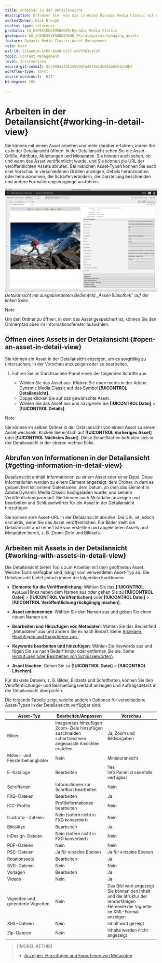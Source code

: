 ```yaml
---
title: Arbeiten in der Detailansicht
description: Erfahren Sie, wie Sie in Adobe Dynamic Media Classic mit der Detailansicht arbeiten.
contentOwner: Rick Brough
content-type: reference
products: SG_EXPERIENCEMANAGER/Dynamic-Media-Classic
geptopics: SG_SCENESEVENONDEMAND_PK/categories/managing_assets
feature: Dynamic Media Classic,Asset Management
role: User
exl-id: 618ae6a4-6f60-4a80-b197-a9d35b3c47af
topic: Content Management
level: Intermediate
source-git-commit: 8dc990a1fb1355b00fa4839e14b92bb6562d40b4
workflow-type: tm+mt
source-wordcount: '621'
ht-degree: 20%

---
```


# Arbeiten in der Detailansicht{#working-in-detail-view}

Sie können mit einem Asset arbeiten und mehr darüber erfahren, indem Sie es in der Detailansicht öffnen. In der Detailansicht sehen Sie die Asset-Größe, Attribute, Ableitungen und Metadaten. Sie können auch sehen, ob und wann das Asset veröffentlicht wurde, und Sie können die URL der veröffentlichten Assets abrufen. Bei manchen Asset-Typen können Sie auch eine Vorschau in verschiedenen Größen anzeigen, Details heranzoomen oder herauszoomen, die Schärfe verändern, die Darstellung beschneiden und andere Formatierungsvorgänge ausführen.

<!-- 

Comment Type: remark
Last Modified By: Rick Brough (rbrough@adobe.com)
Last Modified Date: 2018-06-14T13:52:46.623-0400

<p>as_detail_view_popup.png found in Downloads on local in folder "scene7-images"</p>

 -->

![Detailansicht](/help/using/assets/image_0.img.png)
*Detailansicht mit ausgeblendetem Bedienfeld „Asset-Bibliothek“ auf der linken Seite.*

>[!NOTE]
>
>Um den Ordner zu öffnen, in dem das Asset gespeichert ist, können Sie den Ordnerpfad oben im Informationsfenster auswählen.

## Öffnen eines Assets in der Detailansicht {#open-an-asset-in-detail-view}

Sie können ein Asset in der Detailansicht anzeigen, um es sorgfältig zu untersuchen, in der Vorschau anzuzeigen oder zu bearbeiten.

1. Führen Sie im Durchsuchen-Panel einen der folgenden Schritte aus:

   * Wählen Sie das Asset aus. Klicken Sie oben rechts in der Adobe Dynamic Media Classic auf das Symbol **[!UICONTROL Detailansicht]**.
   * Doppelklicken Sie auf das gewünschte Asset.
   * Wählen Sie das Asset aus und navigieren Sie **[!UICONTROL Datei]** > **[!UICONTROL Details]**.

>[!NOTE]
>
>Sie können im selben Ordner in der Detailansicht von einem Asset zu einem Asset wechseln. Klicken Sie einfach auf **[!UICONTROL Vorheriges Asset]** oder **[!UICONTROL Nächstes Asset]**. Diese Schaltflächen befinden sich in der Detailansicht in der oberen rechten Ecke.

## Abrufen von Informationen in der Detailansicht {#getting-information-in-detail-view}

Detailansicht enthält Informationen zu einem Asset oder einer Datei. Diese Informationen werden zu einem Element angezeigt: dem Ordner, in dem es gespeichert ist, seinem Dateinamen, dem Datum, an dem das Element in Adobe Dynamic Media Classic hochgeladen wurde, und seinem Veröffentlichungsverlauf. Sie können auch Metadaten anzeigen und bearbeiten und Schlüsselwörter für ein Asset in der Detailansicht hinzufügen.

Sie können eine Asset-URL in der Detailansicht abrufen. Die URL ist jedoch erst aktiv, wenn Sie das Asset veröffentlichen. Für Bilder stellt die Detailansicht auch eine Liste von erstellten und abgeleiteten Assets und Metadaten bereit, z. B. Zoom-Ziele und Bildsets.

## Arbeiten mit Assets in der Detailansicht {#working-with-assets-in-detail-view}

Die Detailansicht bietet Tools zum Arbeiten mit dem geöffneten Asset. Welche Tools verfügbar sind, hängt vom verwendeten Asset-Typ ab. Die Detailansicht bietet jedoch immer die folgenden Funktionen:

* **Elemente für die Veröffentlichung**: Wählen Sie das **[!UICONTROL `Publish`]** links neben dem Namen aus oder gehen Sie zu **[!UICONTROL Datei]** > **[!UICONTROL Veröffentlichen]** oder **[!UICONTROL Datei]** > **[!UICONTROL Veröffentlichung rückgängig machen]**.

* **Asset umbenennen**: Wählen Sie den Namen aus und geben Sie einen neuen Namen ein.

* **Bearbeiten und Hinzufügen von Metadaten**: Wählen Sie das Bedienfeld „Metadaten“ aus und ändern Sie es nach Bedarf. Siehe [Anzeigen, Hinzufügen und Exportieren von ](/help/using/viewing-adding-exporting-metadata.md).

* **Keywords bearbeiten und hinzufügen**: Wählen Sie Keywords aus und fügen Sie sie nach Bedarf hinzu oder entfernen Sie sie. Siehe [Hinzufügen oder Bearbeiten von Schlüsselwörtern](/help/using/viewing-adding-exporting-metadata.md).

* **Asset löschen**: Gehen Sie zu **[!UICONTROL Datei]** > **[!UICONTROL Löschen]**.

Für diskrete Dateien, z. B. Bilder, Bildsets und Schriftarten, können Sie den Veröffentlichungs- und Bearbeitungsverlauf anzeigen und Auftragsdetails in der Detailansicht überprüfen.

Die folgende Tabelle zeigt, welche anderen Optionen für verschiedene Asset-Typen in der Detailansicht verfügbar sind.

| Asset-Typ | Bearbeiten/Anpassen | Vorschau |
| --- | --- | --- |
| Bilder | Imagemaps hinzufügen<br> Zoom-Ziele hinzufügen<br>zuschneiden<br>scharfzeichnen<br>angepasste Ansichten erstellen | Ja; Zoom und Bildvorgaben |
| Möbel- und Fensterbehangbilder | Nein | Miniaturansicht |
| E-Kataloge | Bearbeiten | Yes<br>Info Panel ist ebenfalls verfügbar |
| Schriftarten | Informationen zur Schriftart bearbeiten | Nein |
| FXG-Dateien | Bearbeiten | Ja |
| ICC-Profile | Profilinformationen bearbeiten | Nein |
| Illustrator-Dateien | Nein (sofern nicht in FXG konvertiert) | Nein |
| Bildsätze | Bearbeiten | Ja |
| InDesign-Dateien | Nein (sofern nicht in FXG konvertiert) | Nein |
| PDF-Dateien | Nein | Nein |
| PSD-Dateien | Ja für einzelne Ebenen | Ja für einzelne Ebenen |
| Rotationssets | Bearbeiten | Ja |
| SVG-Dateien | Nein | Nein |
| Vorlagen | Bearbeiten | Ja |
| Videos | Nein | Ja |
| Vignetten und gerenderte Vignetten | Nein | Das Bild wird angezeigt<br>Sie können den Inhalt und die Struktur der renderfähigen Elemente der Vignette im XML-Format anzeigen |
| XML-Dateien | Nein | Inhalt wird gezeigt |
| Zip-Dateien | Nein | Inhalte werden nicht angezeigt |

>[!MORELIKETHIS]
>
>* [Anzeigen, Hinzufügen und Exportieren von Metadaten](viewing-adding-exporting-metadata.md#viewing_adding_and_exporting_metadata)

